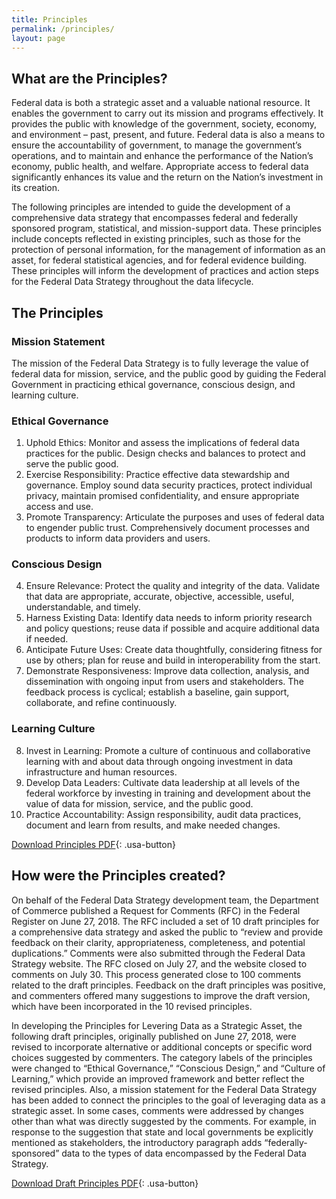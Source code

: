 ```yaml
---
title: Principles
permalink: /principles/
layout: page
---
```


## What are the Principles?

Federal data is both a strategic asset and a valuable national resource. It enables the government to carry out its mission and programs effectively. It provides the public with knowledge of the government, society, economy, and environment – past, present, and future. Federal data is also a means to ensure the accountability of government, to manage the government’s operations, and to maintain and enhance the performance of the Nation’s economy, public health, and welfare. Appropriate access to federal data significantly enhances its value and the return on the Nation’s investment in its creation. 

The following principles are intended to guide the development of a comprehensive data strategy that encompasses federal and federally sponsored program, statistical, and mission-support data. These principles include concepts reflected in existing principles, such as those for the protection of personal information, for the management of information as an asset, for federal statistical agencies, and for federal evidence building. These principles will inform the development of practices and action steps for the Federal Data Strategy throughout the data lifecycle.

## The Principles

### Mission Statement

The mission of the Federal Data Strategy is to fully leverage the value of federal data for mission, service, and the public good by guiding the Federal Government in practicing ethical governance, conscious design, and learning culture.

### Ethical Governance

1.  Uphold Ethics: Monitor and assess the implications of federal data practices for the public. Design checks and balances to protect and serve the public good. 
2.  Exercise Responsibility: Practice effective data stewardship and governance. Employ sound data security practices, protect individual privacy, maintain promised confidentiality, and ensure appropriate access and use.  
3.  Promote Transparency: Articulate the purposes and uses of federal data to engender public trust. Comprehensively document processes and products to inform data providers and users. 

### Conscious Design
4.  Ensure Relevance: Protect the quality and integrity of the data. Validate that data are appropriate, accurate, objective, accessible, useful, understandable, and timely. 
5.  Harness Existing Data: Identify data needs to inform priority research and policy questions; reuse data if possible and acquire additional data if needed. 
6.  Anticipate Future Uses: Create data thoughtfully, considering fitness for use by others; plan for reuse and build in interoperability from the start. 
7.  Demonstrate Responsiveness: Improve data collection, analysis, and dissemination with ongoing input from users and stakeholders. The feedback process is cyclical; establish a baseline, gain support, collaborate, and refine continuously.

### Learning Culture
8.  Invest in Learning: Promote a culture of continuous and collaborative learning with and about data through ongoing investment in data infrastructure and human resources. 
9.  Develop Data Leaders: Cultivate data leadership at all levels of the federal workforce by investing in training and development about the value of data for mission, service, and the public good.
10. Practice Accountability: Assign responsibility, audit data practices, document and learn from results, and make needed changes.

[Download Principles PDF](/assets/docs/federal-data-strategy-principles.pdf){: .usa-button}

## How were the Principles created?

On behalf of the Federal Data Strategy development team, the Department of Commerce published a Request for Comments (RFC) in the Federal Register on June 27, 2018. The RFC included a set of 10 draft principles for a comprehensive data strategy and asked the public to “review and provide feedback on their clarity, appropriateness, completeness, and potential duplications.” Comments were also submitted through the Federal Data Strategy website. The RFC closed on July 27, and the website closed to comments on July 30. This process generated close to 100 comments related to the draft principles. Feedback on the draft principles was positive, and commenters offered many suggestions to improve the draft version, which have been incorporated in the 10 revised principles.  

In developing the Principles for Levering Data as a Strategic Asset, the following draft principles, originally published on June 27, 2018, were revised to incorporate alternative or additional concepts or specific word choices suggested by commenters.  The category labels of the principles were changed to “Ethical Governance,” “Conscious Design,” and “Culture of Learning,” which provide an improved framework and better reflect the revised principles. Also, a mission statement for the Federal Data Strategy has been added to connect the principles to the goal of leveraging data as a strategic asset. In some cases, comments were addressed by changes other than what was directly suggested by the comments.  For example, in response to the suggestion that state and local governments be explicitly mentioned as stakeholders, the introductory paragraph adds “federally-sponsored” data to the types of data encompassed by the Federal Data Strategy.

[Download Draft Principles PDF](/assets/docs/draft-federal-data-strategy-principles.pdf){: .usa-button}

